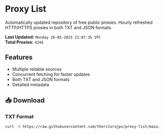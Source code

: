 # Proxy List

Automatically updated repository of free public proxies. Hourly refreshed HTTP/HTTPS proxies in both TXT and JSON formats.

**Last Updated:** `Monday 26-05-2025 21:07:35 UTC`  
**Total Proxies:** `4244`

## Features
- Multiple reliable sources
- Concurrent fetching for faster updates
- Both TXT and JSON formats
- Detailed metadata

## 📥 Download

### TXT Format
```bash
curl -O https://raw.githubusercontent.com/theriturajps/proxy-list/main/proxies.txt